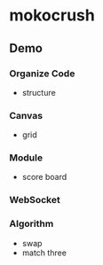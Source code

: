 mokocrush
==========


## Demo

### Organize Code

* structure

### Canvas

* grid

### Module

* score board

### WebSocket


### Algorithm

* swap
* match three
